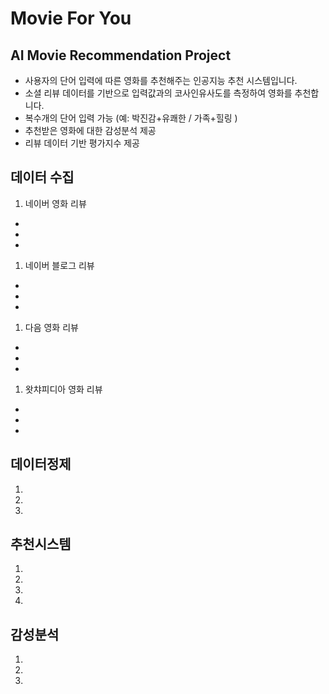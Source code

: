 # Movie For You
## AI Movie Recommendation Project
 - 사용자의 단어 입력에 따른 영화를 추천해주는 인공지능 추천 시스템입니다.
 - 소셜 리뷰 데이터를 기반으로 입력값과의 코사인유사도를 측정하여 영화를 추천합니다.
  - 복수개의 단어 입력 가능 (예: 박진감+유쾌한 / 가족+힐링 )
  - 추천받은 영화에 대한 감성분석 제공
  - 리뷰 데이터 기반 평가지수 제공
## 데이터 수집
1. 네이버 영화 리뷰
  -
  -
  -
1. 네이버 블로그 리뷰
  -
  -
  -
1. 다음 영화 리뷰
  -
  -
  -
1. 왓챠피디아 영화 리뷰
  -
  -
  -
## 데이터정제
1. 
2.   
3. 
## 추천시스템
1. 
2. 
3.   
4. 
## 감성분석 
1. 
2.  
3.   